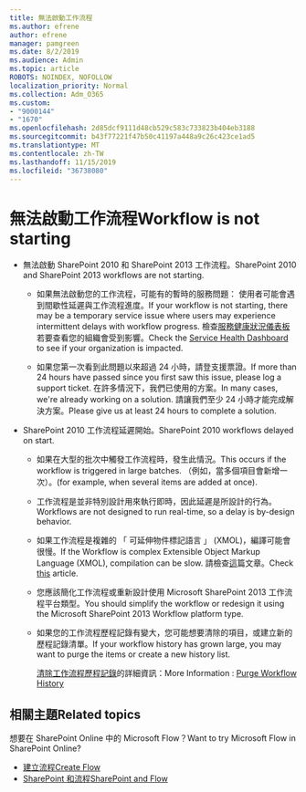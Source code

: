 ```yaml
---
title: 無法啟動工作流程
ms.author: efrene
author: efrene
manager: pamgreen
ms.date: 8/2/2019
ms.audience: Admin
ms.topic: article
ROBOTS: NOINDEX, NOFOLLOW
localization_priority: Normal
ms.collection: Adm_O365
ms.custom:
- "9000144"
- "1670"
ms.openlocfilehash: 2d85dcf9111d48cb529c583c733823b404eb3188
ms.sourcegitcommit: b43f77221f47b50c41197a448a9c26c423ce1ad5
ms.translationtype: MT
ms.contentlocale: zh-TW
ms.lasthandoff: 11/15/2019
ms.locfileid: "36738080"
---
```

# <a name="workflow-is-not-starting"></a><span data-ttu-id="03f52-102">無法啟動工作流程</span><span class="sxs-lookup"><span data-stu-id="03f52-102">Workflow is not starting</span></span>

- <span data-ttu-id="03f52-103">無法啟動 SharePoint 2010 和 SharePoint 2013 工作流程。</span><span class="sxs-lookup"><span data-stu-id="03f52-103">SharePoint 2010 and SharePoint 2013 workflows are not starting.</span></span>

    - <span data-ttu-id="03f52-104">如果無法啟動您的工作流程，可能有的暫時的服務問題： 使用者可能會遇到間歇性延遲與工作流程進度。</span><span class="sxs-lookup"><span data-stu-id="03f52-104">If your workflow is not starting, there may be a temporary service issue where users may experience intermittent delays with workflow progress.</span></span> <span data-ttu-id="03f52-105">檢查[服務健康狀況儀表板](https:/admin.microsoft.com/AdminPortal/Home#/servicehealth)若要查看您的組織會受到影響。</span><span class="sxs-lookup"><span data-stu-id="03f52-105">Check the [Service Health Dashboard](https:/admin.microsoft.com/AdminPortal/Home#/servicehealth) to see if your organization is impacted.</span></span>

    - <span data-ttu-id="03f52-106">如果您第一次看到此問題以來超過 24 小時，請登支援票證。</span><span class="sxs-lookup"><span data-stu-id="03f52-106">If more than 24 hours have passed since you first saw this issue, please log a support ticket.</span></span> <span data-ttu-id="03f52-107">在許多情況下，我們已使用的方案。</span><span class="sxs-lookup"><span data-stu-id="03f52-107">In many cases, we're already working on a solution.</span></span> <span data-ttu-id="03f52-108">請讓我們至少 24 小時才能完成解決方案。</span><span class="sxs-lookup"><span data-stu-id="03f52-108">Please give us at least 24 hours to complete a solution.</span></span>

- <span data-ttu-id="03f52-109">SharePoint 2010 工作流程延遲開始。</span><span class="sxs-lookup"><span data-stu-id="03f52-109">SharePoint 2010 workflows delayed on start.</span></span>

    - <span data-ttu-id="03f52-110">如果在大型的批次中觸發工作流程時，發生此情況。</span><span class="sxs-lookup"><span data-stu-id="03f52-110">This occurs if the workflow is triggered in large batches.</span></span> <span data-ttu-id="03f52-111">（例如，當多個項目會新增一次）。</span><span class="sxs-lookup"><span data-stu-id="03f52-111">(for example, when several items are added at once).</span></span>

    - <span data-ttu-id="03f52-112">工作流程是並非特別設計用來執行即時，因此延遲是所設計的行為。</span><span class="sxs-lookup"><span data-stu-id="03f52-112">Workflows are not designed to run real-time, so a delay is by-design behavior.</span></span>

   -  <span data-ttu-id="03f52-113">如果工作流程是複雜的 「 可延伸物件標記語言 」 (XMOL)，編譯可能會很慢。</span><span class="sxs-lookup"><span data-stu-id="03f52-113">If the Workflow is complex Extensible Object Markup Language (XMOL), compilation can be slow.</span></span> <span data-ttu-id="03f52-114">請檢查[這](https://support.microsoft.com//kb/3043697)篇文章。</span><span class="sxs-lookup"><span data-stu-id="03f52-114">Check [this](https://support.microsoft.com//kb/3043697) article.</span></span>

    - <span data-ttu-id="03f52-115">您應該簡化工作流程或重新設計使用 Microsoft SharePoint 2013 工作流程平台類型。</span><span class="sxs-lookup"><span data-stu-id="03f52-115">You should simplify the workflow or redesign it using the Microsoft SharePoint 2013 Workflow platform type.</span></span>

    - <span data-ttu-id="03f52-116">如果您的工作流程歷程記錄有變大，您可能想要清除的項目，或建立新的歷程記錄清單。</span><span class="sxs-lookup"><span data-stu-id="03f52-116">If your workflow history has grown large, you may want to purge the items or create a new history list.</span></span>

        <span data-ttu-id="03f52-117">[清除工作流程歷程記錄](https://blogs.technet.microsoft.com/marj/2015/08/07/sharepoint-2010-workflows-best-practice-purge-workflow-history-list-items/)的詳細資訊：</span><span class="sxs-lookup"><span data-stu-id="03f52-117">More Information : [Purge Workflow History](https://blogs.technet.microsoft.com/marj/2015/08/07/sharepoint-2010-workflows-best-practice-purge-workflow-history-list-items/)</span></span>


## <a name="related-topics"></a><span data-ttu-id="03f52-118">相關主題</span><span class="sxs-lookup"><span data-stu-id="03f52-118">Related topics</span></span>
<span data-ttu-id="03f52-119">想要在 SharePoint Online 中的 Microsoft Flow？</span><span class="sxs-lookup"><span data-stu-id="03f52-119">Want to try Microsoft Flow in SharePoint Online?</span></span>
- [<span data-ttu-id="03f52-120">建立流程</span><span class="sxs-lookup"><span data-stu-id="03f52-120">Create Flow</span></span>](https://support.office.com/article/Create-a-flow-for-a-list-or-library-in-SharePoint-Online-or-OneDrive-for-Business-a9c3e03b-0654-46af-a254-20252e580d01) 
- [<span data-ttu-id="03f52-121">SharePoint 和流程</span><span class="sxs-lookup"><span data-stu-id="03f52-121">SharePoint and Flow</span></span>](https://flow.microsoft.com/blog/sharepoint-and-flow/) 


